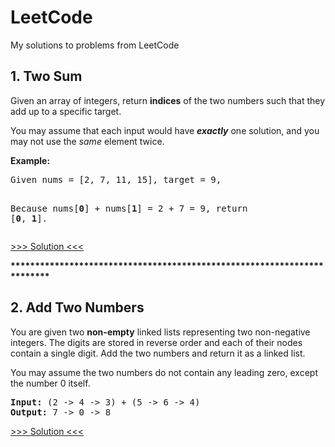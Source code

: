 # LeetCode
My solutions to problems from LeetCode

<h2><b>1. Two Sum</b></h2>
<p><p>Given an array of integers, return <b>indices</b> of the two numbers such that they add up to a specific target.</p>
<p>You may assume that each input would have <b><i>exactly</i></b> one solution, and you may not use the <i>same</i> element twice.</p>

<p>
<b>Example:</b><br />
<pre>
Given nums = [2, 7, 11, 15], target = 9,

Because nums[<b>0</b>] + nums[<b>1</b>] = 2 + 7 = 9,
return [<b>0</b>, <b>1</b>].
</pre>
</p>

<a href="https://github.com/DaveRoox/LeetCode/blob/master/TwoSum.cpp">&gt;&gt;&gt; Solution &lt;&lt;&lt;</a><br>

<b>************************************************************************</b>


<h2><b>2. Add Two Numbers</b></h2>
<p><p>You are given two <b>non-empty</b> linked lists representing two non-negative integers. The digits are stored in reverse order and each of their nodes contain a single digit. Add the two numbers and return it as a linked list.</p>

<p>You may assume the two numbers do not contain any leading zero, except the number 0 itself.</p>

<p style="font-family:monospace">
<b>Input:</b> (2 -> 4 -> 3) + (5 -> 6 -> 4)<br />
<b>Output:</b> 7 -> 0 -> 8</p></p>

<a href="https://github.com/DaveRoox/LeetCode/blob/master/AddTwoNumbers.cpp">&gt;&gt;&gt; Solution &lt;&lt;&lt;</a><br>
